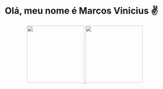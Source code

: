 
# Olá, meu nome é Marcos Vinicius ✌

<div align="center">
  <a href="https://github.com/vhn11">
  <img height="180em" src="https://github-readme-stats.vercel.app/api?username=vhn11&show_icons=true&theme=dark&include_all_commits=true&count_private=true"/>
  <img height="180em" src="https://github-readme-stats.vercel.app/api/top-langs/?username=vhn11&layout=compact&langs_count=7&theme=dark"/>
</div>

<!--
**vhn11/vhn11** is a ✨ _special_ ✨ repository because its `README.md` (this file) appears on your GitHub profile.

Here are some ideas to get you started:

- 🔭 I’m currently working on ...
- 🌱 I’m currently learning ...
- 👯 I’m looking to collaborate on ...
- 🤔 I’m looking for help with ...
- 💬 Ask me about ...
- 📫 How to reach me: ...
- 😄 Pronouns: ...
- ⚡ Fun fact: ...
-->
